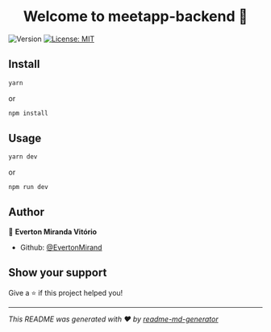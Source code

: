 <h1 align="center">Welcome to meetapp-backend 👋</h1>
<p>
  <img alt="Version" src="https://img.shields.io/badge/version-1.0.0-blue.svg?cacheSeconds=2592000" />
  <a href="#" target="_blank">
    <img alt="License: MIT" src="https://img.shields.io/badge/License-MIT-yellow.svg" />
  </a>
</p>

## Install

```sh
yarn
```

or

```sh
npm install
```

## Usage


```sh
yarn dev
```

or

```sh
npm run dev
```

## Author

👤 **Everton Miranda Vitório**

* Github: [@EvertonMirand](https://github.com/EvertonMirand)

## Show your support

Give a ⭐️ if this project helped you!

***
_This README was generated with ❤️ by [readme-md-generator](https://github.com/kefranabg/readme-md-generator)_
